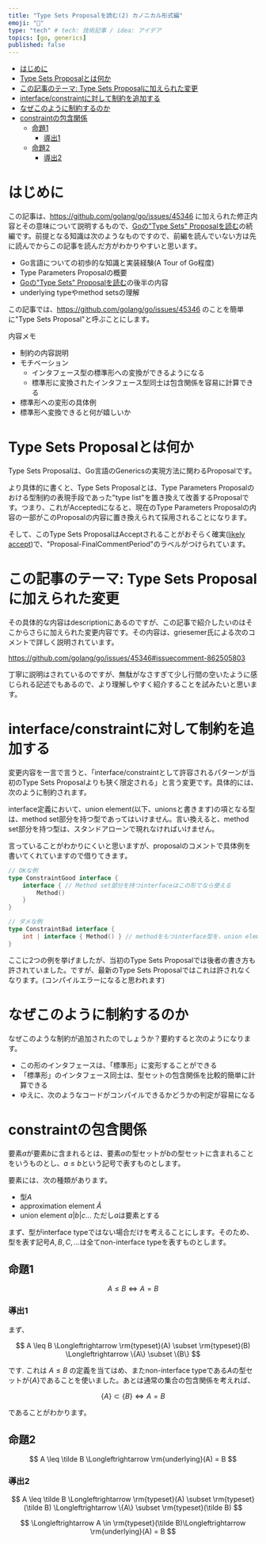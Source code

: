 ```yaml
---
title: "Type Sets Proposalを読む(2) カノニカル形式編"
emoji: "💬"
type: "tech" # tech: 技術記事 / idea: アイデア
topics: [go, generics]
published: false
---
```


- [はじめに](#はじめに)
- [Type Sets Proposalとは何か](#type-sets-proposalとは何か)
- [この記事のテーマ: Type Sets Proposalに加えられた変更](#この記事のテーマ-type-sets-proposalに加えられた変更)
- [interface/constraintに対して制約を追加する](#interfaceconstraintに対して制約を追加する)
- [なぜこのように制約するのか](#なぜこのように制約するのか)
- [constraintの包含関係](#constraintの包含関係)
  - [命題1](#命題1)
    - [導出1](#導出1)
  - [命題2](#命題2)
    - [導出2](#導出2)

# はじめに

この記事は、https://github.com/golang/go/issues/45346 に加えられた修正内容とその意味について説明するもので、[Goの"Type Sets" Proposalを読む](https://zenn.dev/nobishii/articles/99a2b55e2d3e50)の続編です。前提となる知識は次のようなものですので、前編を読んでいない方は先に読んでからこの記事を読んだ方がわかりやすいと思います。

- Go言語についての初歩的な知識と実装経験(A Tour of Go程度)
- Type Parameters Proposalの概要
- [Goの"Type Sets" Proposalを読む](https://zenn.dev/nobishii/articles/99a2b55e2d3e50)の後半の内容
- underlying typeやmethod setsの理解

この記事では、https://github.com/golang/go/issues/45346 のことを簡単に"Type Sets Proposal"と呼ぶことにします。

内容メモ

- 制約の内容説明
- モチベーション
    - インタフェース型の標準形への変換ができるようになる
    - 標準形に変換されたインタフェース型同士は包含関係を容易に計算できる
- 標準形への変形の具体例
- 標準形へ変換できると何が嬉しいか


# Type Sets Proposalとは何か

Type Sets Proposalは、Go言語のGenericsの実現方法に関わるProposalです。

より具体的に書くと、Type Sets Proposalとは、Type Parameters Proposalのおける型制約の表現手段であった"type list"を置き換えて改善するProposalです。つまり、これがAcceptedになると、現在のType Parameters Proposalの内容の一部がこのProposalの内容に置き換えられて採用されることになります。

そして、このType Sets ProposalはAcceptされることがおそらく確実([likely accept](https://github.com/golang/go/issues/45346#issuecomment-880098162))で、"Proposal-FinalCommentPeriod"のラベルがつけられています。

# この記事のテーマ: Type Sets Proposalに加えられた変更

その具体的な内容はdescriptionにあるのですが、この記事で紹介したいのはそこからさらに加えられた変更内容です。その内容は、griesemer氏による次のコメントで詳しく説明されています。

https://github.com/golang/go/issues/45346#issuecomment-862505803

丁寧に説明はされているのですが、無駄がなさすぎて少し行間の空いたように感じられる記述でもあるので、より理解しやすく紹介することを試みたいと思います。
# interface/constraintに対して制約を追加する

変更内容を一言で言うと、「interface/constraintとして許容されるパターンが当初のType Sets Proposalよりも狭く限定される」と言う変更です。具体的には、次のように制約されます。

interface定義において、union element(以下、unionsと書きます)の項となる型は、method set部分を持つ型であってはいけません。言い換えると、method set部分を持つ型は、スタンドアローンで現れなければいけません。

言っていることがわかりにくいと思いますが、proposalのコメントで具体例を書いてくれていますので借りてきます。


```go
// OKな例
type ConstraintGood interface {
    interface { // Method set部分を持つinterfaceはこの形でなら使える
        Method()
    }
}

// ダメな例
type ConstraintBad interface {
    int | interface { Method() } // methodをもつinterface型を、union elementの要素としてはいけない
}
```

ここに2つの例を挙げましたが、当初のType Sets Proposalでは後者の書き方も許されていました。ですが、最新のType Sets Proposalではこれは許されなくなります。(コンパイルエラーになると思われます)

# なぜこのように制約するのか

なぜこのような制約が追加されたのでしょうか？要約すると次のようになります。

- この形のインタフェースは、「標準形」に変形することができる
- 「標準形」のインタフェース同士は、型セットの包含関係を比較的簡単に計算できる
- ゆえに、次のようなコードがコンパイルできるかどうかの判定が容易になる

# constraintの包含関係

要素$a$が要素$b$に含まれるとは、要素$a$の型セットが$b$の型セットに含まれることをいうものとし、$a \leq b$という記号で表すものとします。

要素には、次の種類があります。

- 型$A$
- approximation element $\tilde A$
- union element $a|b|c \dots$ ただし$a$は要素とする

まず、型がinterface typeではない場合だけを考えることにします。そのため、型を表す記号$A, B, C, \dots$は全てnon-interface typeを表すものとします。

## 命題1

$$ A \leq B \Longleftrightarrow A = B $$

### 導出1

まず、

$$ A \leq B \Longleftrightarrow \rm{typeset}(A) \subset \rm{typeset}(B) \Longleftrightarrow \{A\} \subset \{B\} $$ 

です. これは $A \leq B$ の定義を当てはめ、またnon-interface typeである$A$の型セットが$\{ A\}$であることを使いました。あとは通常の集合の包含関係を考えれば、

$$ \{A\} \subset \{B\} \Longleftrightarrow A = B $$

であることがわかります。

## 命題2

$$ A \leq \tilde B \Longleftrightarrow \rm{underlying}(A) = B $$

### 導出2

$$ A \leq \tilde B \Longleftrightarrow \rm{typeset}(A) \subset \rm{typeset}(\tilde B) \Longleftrightarrow \{A\} \subset \rm{typeset}(\tilde B) $$

$$ \Longleftrightarrow A \in \rm{typeset}(\tilde B)\Longleftrightarrow \rm{underlying}(A) = B $$
